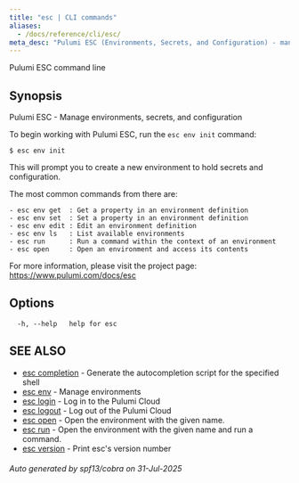 ```yaml
---
title: "esc | CLI commands"
aliases:
  - /docs/reference/cli/esc/
meta_desc: "Pulumi ESC (Environments, Secrets, and Configuration) - manage environments, secrets, and configuration."
---
```




Pulumi ESC command line

## Synopsis

Pulumi ESC - Manage environments, secrets, and configuration

To begin working with Pulumi ESC, run the `esc env init` command:

    $ esc env init

This will prompt you to create a new environment to hold secrets and configuration.

The most common commands from there are:

    - esc env get  : Get a property in an environment definition
    - esc env set  : Set a property in an environment definition
    - esc env edit : Edit an environment definition
    - esc env ls   : List available environments
    - esc run      : Run a command within the context of an environment
    - esc open     : Open an environment and access its contents

For more information, please visit the project page: https://www.pulumi.com/docs/esc

## Options

```
  -h, --help   help for esc
```

## SEE ALSO

* [esc completion](/docs/esc/cli/commands/esc_completion/)	 - Generate the autocompletion script for the specified shell
* [esc env](/docs/esc/cli/commands/esc_env/)	 - Manage environments
* [esc login](/docs/esc/cli/commands/esc_login/)	 - Log in to the Pulumi Cloud
* [esc logout](/docs/esc/cli/commands/esc_logout/)	 - Log out of the Pulumi Cloud
* [esc open](/docs/esc/cli/commands/esc_open/)	 - Open the environment with the given name.
* [esc run](/docs/esc/cli/commands/esc_run/)	 - Open the environment with the given name and run a command.
* [esc version](/docs/esc/cli/commands/esc_version/)	 - Print esc's version number

###### Auto generated by spf13/cobra on 31-Jul-2025
